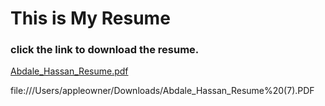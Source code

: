 # This is My Resume
### click the link to download the resume.

[Abdale_Hassan_Resume.pdf](https://github.com/Abdale88/Rainbow-txt/files/6432319/Abdale_Hassan_Resume.pdf)


file:///Users/appleowner/Downloads/Abdale_Hassan_Resume%20(7).PDF


